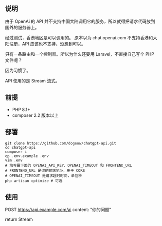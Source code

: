 ## 说明

由于 OpenAi 的 API 并不支持中国大陆调用它的服务，所以就得把请求代码放到国外的服务器上。

经过测试，香港地区是可以调用的。 原本以为 chat.openai.com 不支持香港和大陆注册，API 应该也不支持，没想到可以。

只有一条路由和一个控制器。所以为什么还要用 Laravel，不直接自己写个 PHP 文件呢？

因为习惯了。

API 使用的是 Stream 流式。

## 前提

- PHP 8.1+
- composer 2.2 版本以上

## 部署

```shell
git clone https://github.com/dogeow/chatgpt-api.git
cd chatgpt-api
composer i
cp .env.example .env
vim .env
# 填写最下面的 OPENAI_API_KEY、OPENAI_TIMEOUT 和 FRONTEND_URL
# FRONTEND_URL 是你的前端地址，用于 CORS
# OPENAI_TIMEOUT 是请求超时时间，单位秒
php artisan optimize # 可选
```

## 使用

POST https://api.example.com/ai
content: "你的问题"

return Stream
